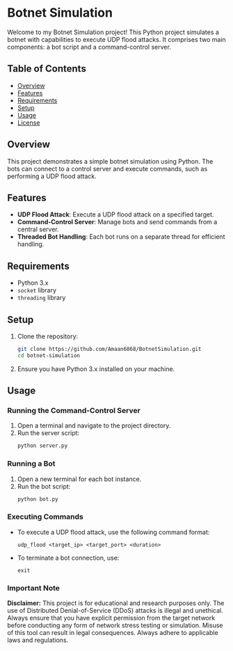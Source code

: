 # Botnet Simulation
 
Welcome to my Botnet Simulation project! This Python project simulates a botnet with capabilities to execute UDP flood attacks. It comprises two main components: a bot script and a command-control server.
 
## Table of Contents
- [Overview](#overview)
- [Features](#features)
- [Requirements](#requirements)
- [Setup](#setup)
- [Usage](#usage)
- [License](#license)
 
## Overview
 
This project demonstrates a simple botnet simulation using Python. The bots can connect to a control server and execute commands, such as performing a UDP flood attack.
 
## Features
 
- **UDP Flood Attack**: Execute a UDP flood attack on a specified target.
- **Command-Control Server**: Manage bots and send commands from a central server.
- **Threaded Bot Handling**: Each bot runs on a separate thread for efficient handling.
 
## Requirements
 
- Python 3.x
- `socket` library
- `threading` library
 
## Setup
 
1. Clone the repository:
    ```bash
    git clone https://github.com/Amaan6868/BotnetSimulation.git
    cd botnet-simulation
    ```
 
2. Ensure you have Python 3.x installed on your machine.
 
## Usage
 
### Running the Command-Control Server
 
1. Open a terminal and navigate to the project directory.
2. Run the server script:
    ```bash
    python server.py
    ```
 
### Running a Bot
 
1. Open a new terminal for each bot instance.
2. Run the bot script:
    ```bash
    python bot.py
    ```
 
### Executing Commands
 
- To execute a UDP flood attack, use the following command format:
    ```plaintext
    udp_flood <target_ip> <target_port> <duration>
    ```
 
- To terminate a bot connection, use:
    ```plaintext
    exit
    ```
 
### Important Note
 
**Disclaimer:** This project is for educational and research purposes only. The use of Distributed Denial-of-Service (DDoS) attacks is illegal and unethical. Always ensure that you have explicit permission from the target network before conducting any form of network stress testing or simulation. Misuse of this tool can result in legal consequences. Always adhere to applicable laws and regulations.

